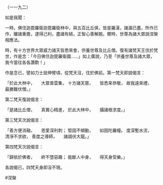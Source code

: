 （一一九二）

如是我聞：

一時，佛住迦毘羅衛迦毘羅衛林中，與五百比丘俱，皆是羅漢，諸漏已盡，所作已作，離諸重擔，逮得己利，盡諸有結，正智心善解脫。爾時，世尊為諸大眾說涅槃相應法。

時，有十方世界大眾威力諸天皆悉來會，供養世尊及比丘僧。復有諸梵天王住於梵世，作是念：「今日佛住迦毘羅衛國……」如上廣說，乃至「供養世尊及諸大眾，我今當往各各讚歎！」

作是念已，譬如力士屈伸臂頃，從梵天沒，住於佛前。第一梵天即說偈言：

「於此大林中，　　大眾普雲集，
十方諸天眾，　　皆悉來恭敬，
故我遠來禮，　　最勝難伏僧。」

第二梵天復說偈言：

「是諸比丘僧，　　真實心精進，
於此大林中，　　攝諸根求度。」

第三梵天次說偈言：

「善方便消融，　　恩愛深利刺；
堅固不傾動，　　如因陀羅幢。
度深塹水流，　　清淨不求欲，
善度之導師，　　諸調伏大龍。」

第四梵天次說偈言：

「歸依於佛者，　　終不墮惡趣；
能斷人中身，　　得天身受樂。」

各說偈已，四梵天身即沒不現。




#涅槃
